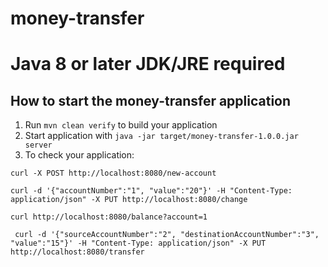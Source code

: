 # money-transfer

# Java 8 or later JDK/JRE required

How to start the money-transfer application
---

1. Run `mvn clean verify` to build your application
2. Start application with `java -jar target/money-transfer-1.0.0.jar server`
3. To check your application:

`curl -X POST http://localhost:8080/new-account`

`curl -d '{"accountNumber":"1", "value":"20"}' -H "Content-Type: application/json" -X PUT http://localhost:8080/change`

`curl http://localhost:8080/balance?account=1`

` curl -d '{"sourceAccountNumber":"2", "destinationAccountNumber":"3", "value":"15"}' -H "Content-Type: application/json" -X PUT http://localhost:8080/transfer`
